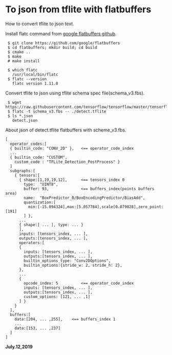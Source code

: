 # To json from tflite with flatbuffers

How to convert tflite to json text.  

Install flatc command from [google flatbuffers github](https://github.com/google/flatbuffers).  
```
 $ git clone https://github.com/google/flatbuffers
 $ cd flatbuffers; mkdir build; cd build
 $ cmake ..
 $ make
 # make install

 $ which flatc
   /usr/local/bin/flatc
 $ flatc --version
   flatc version 1.11.0
```

Convert tflite to json using tflite schema spec file(schema_v3.fbs).  
```
 $ wget https://raw.githubusercontent.com/tensorflow/tensorflow/master/tensorflow/lite/schema/schema_v3.fbs
 $ flatc -t schema_v3.fbs -- ./detect.tflite 
 $ ls *.json
   detect.json
```

About json of detect.tflite flatbuffers with scheme_v3.fbs.  
```
[
  operator_codes:[
  { builtin_code: "CONV_2D" },   <== operator_code_index
  ...
  { builtin_code: "CUSTOM",
    custom_code : "TFLite_Detection_PostProcess" }
  ]  
  subgraphs:[  
    { tensors:[
      { shape:[1,19,19,12],      <== tensors_index 0      
        type:  "UINT8",          
        buffer: 93,              <== buffers_index(points buffers area)  
        name:  "BoxPredictor_0/BoxEncodingPredictor/BiasAdd",
        quantization:[
          min:[-15.094324],max:[5.057784],scale[0.079028],zero_point:[191]
        ] },     
      ...
      { shape:[ ... ], type: ... }
      ],
      inputs: [tensors_index, ... ],    
      outputs:[tensors_index, ... ],    
      operators:[
      {
        inputs: [tensors_index, ... ],
        outputs:[tensors_index, ... ],
        builtin_options_type: "Conv2DOptions",
        builtin_options:{stride_w: 2, stride_h: 2},
      },
      ...
      {
        opcode_index: 5          <== operator_code_index
        inputs: [tensors_index, ... ],
        outputs:[tensors_index, ... ],
        custom_options: [121, ... ,1]
      ] }
    }
  ],
  buffers:[  
    data:[204, ... ,255],    <== buffers_index 1   
    ...
    data:[153, ... ,237]
  ]
]
```

**July.12,2019**  

